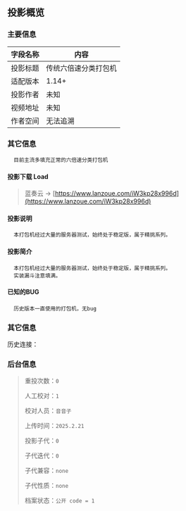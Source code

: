 ## 投影概览
### 主要信息
| 字段名称   | 内容           |
| ---------- | -------------- |
| 投影标题   |传统六倍速分类打包机               | 
| 适配版本   |1.14+               | 
| 投影作者   |未知               | 
| 视频地址   |未知               | 
| 作者空间   |无法追溯               | 

### 其它信息
      目前主流多填充正常的六倍速分类打包机

#### 投影下载 Load

> 蓝奏云 → [https://www.lanzoue.com/iW3kp28x996d](https://www.lanzoue.com/iW3kp28x996d)

#### 投影说明
      本打包机经过大量的服务器测试，始终处于稳定版，属于精挑系列。

#### 投影简介
      本打包机经过大量的服务器测试，始终处于稳定版，属于精挑系列。
      实装漏斗注意填满。

#### 已知的BUG
      历史版本一直使用的打包机，无bug

### 其它信息
历史连接：[]()

### 后台信息

> 重投次数：`0`
> 
> 人工校对：`1`
> 
> 校对人员：`音音子`
> 
> 上传时间：`2025.2.21`
> 
> 投影子代：`0`
> 
> 子代迭代：`0`
> 
> 子代兼容：`none`
> 
> 子代性质：`none`
> 
> 档案状态：`公开 code = 1`
